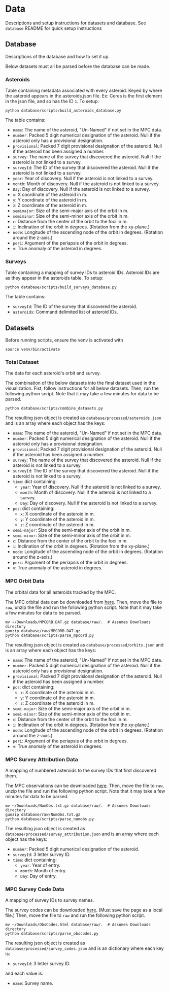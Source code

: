 # Data

Descriptions and setup instructions for datasets and database.
See `database` README for quick setup instructions

## Database

Descriptions of the database and how to set it up.

Below datasets must all be parsed before the database can be made.

### Asteroids

Table containing metadata associated with every asteroid. Keyed by where the
asteroid appears in the asteroids.json file. Ex: Ceres is the first element in
the json file, and so has the ID `1`. To setup:

```
python database/scripts/build_asteroids_database.py
```

The table contains:

* `name`: The name of the asteroid, "Un-Named" if not set in the MPC data.
* `number`: Packed 5 digit numerical designation of the asteroid. Null if the asteroid
  only has a provisional designation.
* `provisional`: Packed 7 digit provisional designation of the asteroid. Null if
  the asteroid has been assigned a number.
* `survey`: The name of the survey that discovered the asteroid. Null if the
  asteroid is not linked to a survey.
* `surveyId`: The ID of the survey that discovered the asteroid. Null if the
  asteroid is not linked to a survey.
* `year`: Year of discovery. Null if the asteroid is not linked to a survey.
* `month`: Month of discovery. Null if the asteroid is not linked to a survey.
* `Day`: Day of discovery. Null if the asteroid is not linked to a survey.
* `x`: X coordinate of the asteroid in m.
* `y`: Y coordinate of the asteroid in m.
* `z`: Z coordinate of the asteroid in m.
* `semimajor`: Size of the semi-major axis of the orbit in m.
* `semiminor`: Size of the semi-minor axis of the orbit in m.
* `c`: Distance from the center of the orbit to the foci in m.
* `i`: Inclination of the orbit in degrees. (Rotation from the xy-plane.)
* `node`: Longitude of the ascending node of the orbit in degrees. (Rotation
  around the z-axis.)
* `peri`: Argument of the periapsis of the orbit in degrees.
* `v`: True anomaly of the asteroid in degrees.

### Surveys

Table containing a mapping of survey IDs to asteroid IDs. Asteroid IDs are as
they appear in the asteroids table. To setup:

```
python database/scripts/build_surveys_database.py
```

The table contains:

* `surveyId`: The ID of the survey that discovered the asteroid.
* `asteroids`: Command delimited list of asteroid IDs.

## Datasets

Before running scripts, ensure the venv is activated with

```
source venv/bin/activate
```

### Total Dataset

The data for each asteroid's orbit and survey.

The combination of the below datasets into the final dataset used in the
visualization. Fist, follow instructions for all below datasets. Then, run the
following python script. Note that it may take a few minutes for data to be
parsed. 

```
python database/scripts/combine_datasets.py
```

The resulting json object is created as `database/processed/asteroids.json` and
is an array where each object has the keys:

* `name`: The name of the asteroid, "Un-Named" if not set in the MPC data.
* `number`: Packed 5 digit numerical designation of the asteroid. Null if the asteroid
  only has a provisional designation.
* `provisional`: Packed 7 digit provisional designation of the asteroid. Null if
  the asteroid has been assigned a number.
* `survey`: The name of the survey that discovered the asteroid. Null if the
  asteroid is not linked to a survey.
* `surveyId`: The ID of the survey that discovered the asteroid. Null if the
  asteroid is not linked to a survey.
* `time`: dict containing:
  * `year`: Year of discovery. Null if the asteroid is not linked to a survey.
  * `month`: Month of discovery. Null if the asteroid is not linked to a survey.
  * `Day`: Day of discovery. Null if the asteroid is not linked to a survey.
* `pos`: dict containing:
  * `x`: X coordinate of the asteroid in m.
  * `y`: Y coordinate of the asteroid in m.
  * `z`: Z coordinate of the asteroid in m.
* `semi-major`: Size of the semi-major axis of the orbit in m.
* `semi-minor`: Size of the semi-minor axis of the orbit in m.
* `c`: Distance from the center of the orbit to the foci in m.
* `i`: Inclination of the orbit in degrees. (Rotation from the xy-plane.)
* `node`: Longitude of the ascending node of the orbit in degrees. (Rotation
  around the z-axis.)
* `peri`: Argument of the periapsis of the orbit in degrees.
* `v`: True anomaly of the asteroid in degrees.

### MPC Orbit Data

The orbital data for all asteroids tracked by the MPC.

The MPC orbital data can be downloaded from
[here](https://www.minorplanetcenter.net/iau/MPCORB/MPCORB.DAT.gz).
Then, move the file to `raw`, unzip the file and run the following python
script. Note that it may take a few minutes for data to be parsed.

```
mv ~/Downloads/MPCORB.DAT.gz database/raw/.  # Assumes Downloads directory
gunzip database/raw/MPCORB.DAT.gz
python database/scripts/parse_mpcord.py
```

The resulting json object is created as `database/processed/orbits.json` and is
an array where each object has the keys:

* `name`: The name of the asteroid, "Un-Named" if not set in the MPC data.
* `number`: Packed 5 digit numerical designation of the asteroid. Null if the asteroid
  only has a provisional designation.
* `provisional`: Packed 7 digit provisional designation of the asteroid. Null if
  the asteroid has been assigned a number.
* `pos`: dict containing:
  * `x`: X coordinate of the asteroid in m.
  * `y`: Y coordinate of the asteroid in m.
  * `z`: Z coordinate of the asteroid in m.
* `semi-major`: Size of the semi-major axis of the orbit in m.
* `semi-minor`: Size of the semi-minor axis of the orbit in m.
* `c`: Distance from the center of the orbit to the foci in m.
* `i`: Inclination of the orbit in degrees. (Rotation from the xy-plane.)
* `node`: Longitude of the ascending node of the orbit in degrees. (Rotation
  around the z-axis.)
* `peri`: Argument of the periapsis of the orbit in degrees.
* `v`: True anomaly of the asteroid in degrees.

### MPC Survey Attribution Data

A mapping of numbered asteroids to the survey IDs that first discovered them.

The MPC observations can be downloaded
[here](https://www.minorplanetcenter.net/iau/ECS/MPCAT-OBS/NumObs.txt.gz).
Then, move the file to `raw`, unzip the file and run the following python
script. Note that it may take a few minutes for data to be parsed.

```
mv ~/Downloads/NumObs.txt.gz database/raw/.  # Assumes Downloads directory
gunzip database/raw/NumObs.txt.gz
python database/scripts/parse_numobs.py
```

The resulting json object is created as
`database/processed/survey_attribution.json` and is an array where each object
has the keys:

* `number`: Packed 5 digit numerical designation of the asteroid.
* `surveyId`: 3 letter survey ID.
* `time`: dict containing:
  * `year`: Year of entry.
  * `month`: Month of entry.
  * `Day`: Day of entry.


### MPC Survey Code Data

A mapping of survey IDs to survey names.

The survey codes can be downloaded
[here](https://www.minorplanetcenter.net/iau/lists/ObsCodes.html). (Must save
the page as a local file.) Then, move the file to `raw` and run the following
python script.

```
mv ~/Downloads/ObsCodes.html database/raw/.  # Assumes Downloads directory
python database/scripts/parse_obscodes.py
```

The resulting json object is created as `database/processed/survey_codes.json`
and is an dictionary where each key is:

* `surveyId`: 3 letter survey ID.

and each value is:

* `name`: Survey name.
